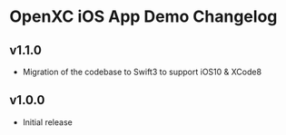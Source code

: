 # OpenXC iOS App Demo Changelog

## v1.1.0

* Migration of the codebase to Swift3 to support iOS10 & XCode8


## v1.0.0

* Initial release
